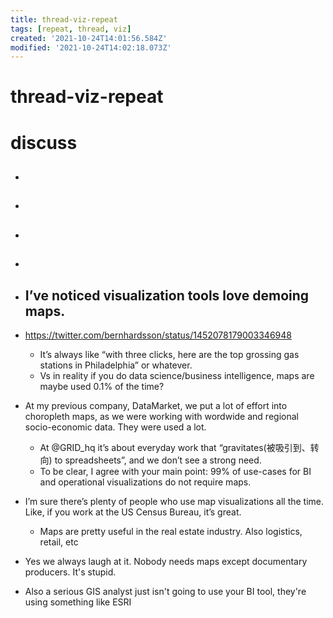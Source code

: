 ```yaml
---
title: thread-viz-repeat
tags: [repeat, thread, viz]
created: '2021-10-24T14:01:56.584Z'
modified: '2021-10-24T14:02:18.073Z'
---
```


# thread-viz-repeat

# discuss

- ## 

- ## 

- ## 

- ## 

- ## I’ve noticed visualization tools love demoing maps. 
- https://twitter.com/bernhardsson/status/1452078179003346948
  - It’s always like “with three clicks, here are the top grossing gas stations in Philadelphia” or whatever. 
  - Vs in reality if you do data science/business intelligence, maps are maybe used 0.1% of the time?
- At my previous company, DataMarket, we put a lot of effort into choropleth maps, as we were working with wordwide and regional socio-economic data. They were used a lot. 
  - At @GRID_hq it’s about everyday work that “gravitates(被吸引到、转向) to spreadsheets”, and we don’t see a strong need.
  - To be clear, I agree with your main point: 99% of use-cases for BI and operational visualizations do not require maps.
- I’m sure there’s plenty of people who use map visualizations all the time. Like, if you work at the US Census Bureau, it’s great.
  - Maps are pretty useful in the real estate industry. Also logistics, retail, etc
- Yes we always laugh at it. Nobody needs maps except documentary producers. It's stupid.
- Also a serious GIS analyst just isn't going to use your BI tool, they're using something like ESRI
